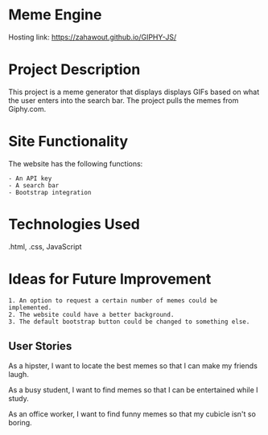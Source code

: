 # Meme Engine

Hosting link: https://zahawout.github.io/GIPHY-JS/

# Project Description

This project is a meme generator that displays displays GIFs based on what the user enters into the search bar. The project pulls the memes from Giphy.com.

# Site Functionality

The website has the following functions:

    - An API key
    - A search bar
    - Bootstrap integration

# Technologies Used

.html, .css, JavaScript

# Ideas for Future Improvement

    1. An option to request a certain number of memes could be implemented.
    2. The website could have a better background.
    3. The default bootstrap button could be changed to something else. 

## User Stories

As a hipster, I want to locate the best memes so that I can make my friends laugh.

As a busy student, I want to find memes so that I can be entertained while I study.

As an office worker, I want to find funny memes so that my cubicle isn't so boring.